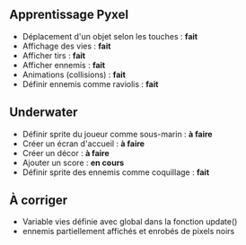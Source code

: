 ## Apprentissage Pyxel

- Déplacement d'un objet selon les touches : **fait**
- Affichage des vies : **fait**
- Afficher tirs : **fait**
- Afficher ennemis : **fait**
- Animations (collisions) : **fait**
- Définir ennemis comme raviolis : **fait**


## Underwater

- Définir sprite du joueur comme sous-marin : **à faire**
- Créer un écran d'accueil : **à faire**
- Créer un décor : **à faire**
- Ajouter un score : **en cours**
- Définir sprite des ennemis comme coquillage : **fait**


## À corriger
- Variable vies définie avec global dans la fonction update()
- ennemis partiellement affichés et enrobés de pixels noirs